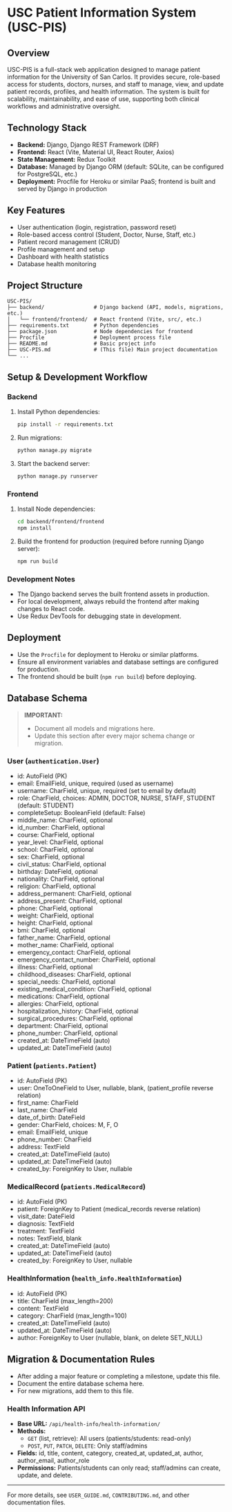 # USC Patient Information System (USC-PIS)

## Overview
USC-PIS is a full-stack web application designed to manage patient information for the University of San Carlos. It provides secure, role-based access for students, doctors, nurses, and staff to manage, view, and update patient records, profiles, and health information. The system is built for scalability, maintainability, and ease of use, supporting both clinical workflows and administrative oversight.

## Technology Stack
- **Backend:** Django, Django REST Framework (DRF)
- **Frontend:** React (Vite, Material UI, React Router, Axios)
- **State Management:** Redux Toolkit
- **Database:** Managed by Django ORM (default: SQLite, can be configured for PostgreSQL, etc.)
- **Deployment:** Procfile for Heroku or similar PaaS; frontend is built and served by Django in production

## Key Features
- User authentication (login, registration, password reset)
- Role-based access control (Student, Doctor, Nurse, Staff, etc.)
- Patient record management (CRUD)
- Profile management and setup
- Dashboard with health statistics
- Database health monitoring

## Project Structure
```
USC-PIS/
├── backend/                # Django backend (API, models, migrations, etc.)
│   └── frontend/frontend/  # React frontend (Vite, src/, etc.)
├── requirements.txt        # Python dependencies
├── package.json            # Node dependencies for frontend
├── Procfile                # Deployment process file
├── README.md               # Basic project info
├── USC-PIS.md              # (This file) Main project documentation
└── ...
```

## Setup & Development Workflow
### Backend
1. Install Python dependencies:
   ```sh
   pip install -r requirements.txt
   ```
2. Run migrations:
   ```sh
   python manage.py migrate
   ```
3. Start the backend server:
   ```sh
   python manage.py runserver
   ```

### Frontend
1. Install Node dependencies:
   ```sh
   cd backend/frontend/frontend
   npm install
   ```
2. Build the frontend for production (required before running Django server):
   ```sh
   npm run build
   ```

### Development Notes
- The Django backend serves the built frontend assets in production.
- For local development, always rebuild the frontend after making changes to React code.
- Use Redux DevTools for debugging state in development.

## Deployment
- Use the `Procfile` for deployment to Heroku or similar platforms.
- Ensure all environment variables and database settings are configured for production.
- The frontend should be built (`npm run build`) before deploying.

## Database Schema
> **IMPORTANT:**
> - Document all models and migrations here.
> - Update this section after every major schema change or migration.

### User (`authentication.User`)
- id: AutoField (PK)
- email: EmailField, unique, required (used as username)
- username: CharField, unique, required (set to email by default)
- role: CharField, choices: ADMIN, DOCTOR, NURSE, STAFF, STUDENT (default: STUDENT)
- completeSetup: BooleanField (default: False)
- middle_name: CharField, optional
- id_number: CharField, optional
- course: CharField, optional
- year_level: CharField, optional
- school: CharField, optional
- sex: CharField, optional
- civil_status: CharField, optional
- birthday: DateField, optional
- nationality: CharField, optional
- religion: CharField, optional
- address_permanent: CharField, optional
- address_present: CharField, optional
- phone: CharField, optional
- weight: CharField, optional
- height: CharField, optional
- bmi: CharField, optional
- father_name: CharField, optional
- mother_name: CharField, optional
- emergency_contact: CharField, optional
- emergency_contact_number: CharField, optional
- illness: CharField, optional
- childhood_diseases: CharField, optional
- special_needs: CharField, optional
- existing_medical_condition: CharField, optional
- medications: CharField, optional
- allergies: CharField, optional
- hospitalization_history: CharField, optional
- surgical_procedures: CharField, optional
- department: CharField, optional
- phone_number: CharField, optional
- created_at: DateTimeField (auto)
- updated_at: DateTimeField (auto)

### Patient (`patients.Patient`)
- id: AutoField (PK)
- user: OneToOneField to User, nullable, blank, (patient_profile reverse relation)
- first_name: CharField
- last_name: CharField
- date_of_birth: DateField
- gender: CharField, choices: M, F, O
- email: EmailField, unique
- phone_number: CharField
- address: TextField
- created_at: DateTimeField (auto)
- updated_at: DateTimeField (auto)
- created_by: ForeignKey to User, nullable

### MedicalRecord (`patients.MedicalRecord`)
- id: AutoField (PK)
- patient: ForeignKey to Patient (medical_records reverse relation)
- visit_date: DateField
- diagnosis: TextField
- treatment: TextField
- notes: TextField, blank
- created_at: DateTimeField (auto)
- updated_at: DateTimeField (auto)
- created_by: ForeignKey to User, nullable

### HealthInformation (`health_info.HealthInformation`)
- id: AutoField (PK)
- title: CharField (max_length=200)
- content: TextField
- category: CharField (max_length=100)
- created_at: DateTimeField (auto)
- updated_at: DateTimeField (auto)
- author: ForeignKey to User (nullable, blank, on delete SET_NULL)

## Migration & Documentation Rules
- After adding a major feature or completing a milestone, update this file.
- Document the entire database schema here.
- For new migrations, add them to this file.

### Health Information API

- **Base URL:** `/api/health-info/health-information/`
- **Methods:**
  - `GET` (list, retrieve): All users (patients/students: read-only)
  - `POST`, `PUT`, `PATCH`, `DELETE`: Only staff/admins
- **Fields:** id, title, content, category, created_at, updated_at, author, author_email, author_role
- **Permissions:** Patients/students can only read; staff/admins can create, update, and delete.

---

For more details, see `USER_GUIDE.md`, `CONTRIBUTING.md`, and other documentation files. 